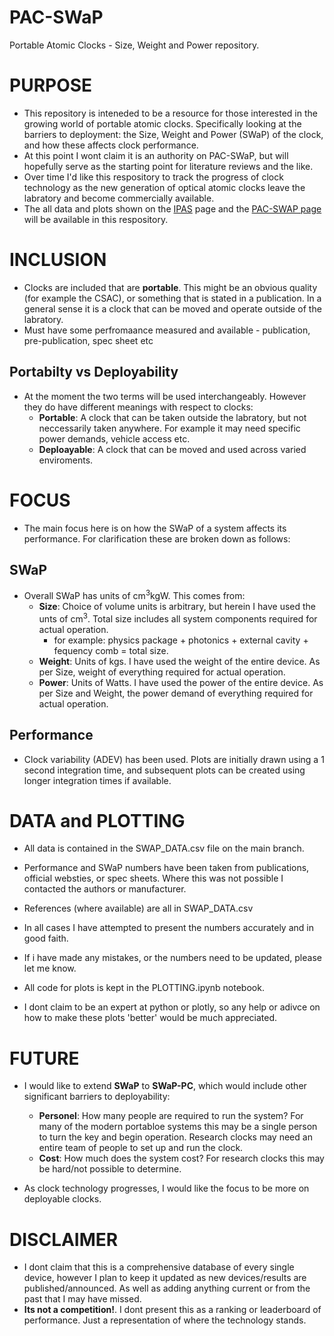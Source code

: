 # PAC-SWaP
Portable Atomic Clocks - Size, Weight and Power repository.


# PURPOSE
- This repository is inteneded to be a resource for those interested in the growing world of portable atomic clocks. Specifically looking at the barriers to deployment: the Size, Weight and Power (SWaP) of the clock, and how these affects clock performance. 
- At this point I wont claim it is an authority on PAC-SWaP, but will hopefully serve as the starting point for literature reviews and the like. 
- Over time I'd like this respository to track the progress of clock technology as the new generation of optical atomic clocks leave the labratory and become commercially available. 
- The all data and plots shown on the [IPAS](https://www.adelaide.edu.au/ipas/research-groups/precision-measurement-group/portable-atomic-clocks/precision-timing-plot) page and the [PAC-SWAP page](https://a1120960.github.io/PAC-SWaP/) will be available in this respository. 


# INCLUSION
- Clocks are included that are **portable**. This might be an obvious quality (for example the CSAC), or something that is stated in a publication. In a general sense it is a clock that can be moved and operate outside of the labratory.
- Must have some perfromaance measured and available - publication, pre-publication, spec sheet etc
## Portabilty vs Deployability
- At the moment the two terms will be used interchangeably. However they do have different meanings with respect to clocks:
    - **Portable**: A clock that can be taken outside the labratory, but not neccessarily taken anywhere. For example it may need specific power demands, vehicle access etc. 
    - **Deploayable**: A clock that can be moved and used across varied enviroments. 


# FOCUS
- The main focus here is on how the SWaP of a system affects its performance. For clarification these are broken down as follows:
## SWaP
- Overall SWaP has units of cm<sup>3</sup>kgW. This comes from:
    - **Size**: Choice of volume units is arbitrary, but herein I have used the unts of cm<sup>3</sup>. Total size includes all system components required for actual operation.
        - for example: physics package + photonics + external cavity + fequency comb = total size. 
    - **Weight**: Units of kgs. I have used the weight of the entire device. As per Size,  weight of everything required for actual operation. 
    - **Power**: Units of Watts. I have used the power of the entire device. As per Size and Weight, the power demand of everything required for actual operation.

## Performance 
- Clock variability (ADEV) has been used. Plots are initially drawn using a 1 second integration time, and subsequent plots can be created using longer integration times if available.



# DATA and PLOTTING
- All data is contained in the SWAP_DATA.csv file on the main branch.
- Performance and SWaP numbers have been taken from publications, official websties, or spec sheets. Where this was not possible I contacted the authors or manufacturer. 
- References (where available) are all in SWAP_DATA.csv 
- In all cases I have attempted to present the numbers accurately and in good faith.
- If i have made any mistakes, or the numbers need to be updated, please let me know.

- All code for plots is kept in the PLOTTING.ipynb notebook.
- I dont claim to be an expert at python or plotly, so any help or adivce on how to make these plots 'better' would be much appreciated. 

# FUTURE
- I would like to extend **SWaP** to **SWaP-PC**, which would include other significant barriers to deployability:
    - **Personel**: How many people are required to run the system? For many of the modern portabloe systems this may be a single person to turn the key and begin operation. Research clocks may need an entire team of people to set up and run the clock.
    - **Cost**: How much does the system cost? For research clocks this may be hard/not possible to determine. 

- As clock technology progresses, I would like the focus to be more on deployable clocks.



# DISCLAIMER
- I dont claim that this is a comprehensive database of every single device, however I plan to keep it updated as new devices/results are published/announced. As well as adding anything current or from the past that I may have missed.
- **Its not a competition!**. I dont present this as a ranking or leaderboard of performance. Just a representation of where the technology stands.

